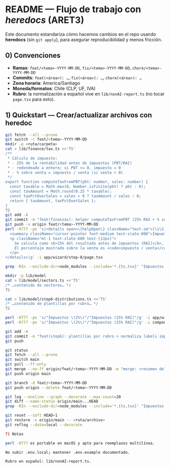 # README — Flujo de trabajo con *heredocs* (ARET3)

Este documento estandariza cómo hacemos cambios en el repo usando **heredocs** (sin `git apply`), para asegurar reproducibilidad y menos fricción.

## 0) Convenciones
- **Ramas**: `feat/<tema>-YYYY-MM-DD`, `fix/<tema>-YYYY-MM-DD`, `chore/<tema>-YYYY-MM-DD`
- **Commits**: `feat(<área>): …`, `fix(<área>): …`, `chore(<área>): …`
- **Zona horaria**: America/Santiago
- **Moneda/formatos**: Chile (CLP, UF, IVA)
- **Rubro**: la normalización a español vive en `lib/nonAI-report.ts` (no tocar `page.tsx` para esto).

## 1) Quickstart — Crear/actualizar archivos con heredoc
```bash
git fetch --all --prune
git switch -c feat/<tema>-YYYY-MM-DD
mkdir -p <ruta/carpeta>
cat > lib/finance/tax.ts <<'TS'
/**
 * Cálculo de impuesto:
 * - 25% de la rentabilidad antes de impuestos (PBT/RAI)
 * - redondeado a entero; si PBT <= 0, impuesto = 0
 * - % sobre venta = impuesto / venta (si venta > 0)
 */
export function computeTaxFromPBT(pbt: number, sales: number) {
  const taxable = Math.max(0, Number.isFinite(pbt) ? pbt : 0);
  const taxAmount = Math.round(0.25 * taxable);
  const taxPctOverSales = sales > 0 ? taxAmount / sales : 0;
  return { taxAmount, taxPctOverSales };
}
TS
git add -A
git commit -m "feat(finanzas): helper computeTaxFromPBT (25% RAI + % sobre venta)"
git push -u origin feat/<tema>-YYYY-MM-DD
perl -0777 -pe 's|<details open=\{helpOpen\} className="text-sm">[\s\S]*?</details>|<details open={helpOpen} className="text-sm">
  <summary className="cursor-pointer font-medium text-slate-800">Impuestos (25% RAI)</summary>
  <p className="mt-1 text-slate-600 text-[13px]">
    Se calcula como <b>25% del resultado antes de impuestos (RAI)</b>, redondeado a entero.
    El porcentaje mostrado sobre la venta es <code>impuesto / venta</code>. Si el RAI ≤ 0, el impuesto es 0.
  </p>
</details>|g' -i app/wizard/step-8/page.tsx

grep -RIn --exclude-dir=node_modules --include='*.{ts,tsx}' "Impuestos (2%)" .

mkdir -p lib/model
cat > lib/model/sectors.ts <<'TS'
/* …contenido de sectores… */
TS

cat > lib/model/step6-distributions.ts <<'TS'
/* …contenido de plantillas por rubro… */
TS

perl -0777 -pe 's/"Impuestos \(2%\)"/"Impuestos (25% RAI)"/g' -i app/wizard/step-8/page.tsx
perl -0777 -pe 's/"Impuestos \(2%\)"/"Impuestos (25% RAI)"/g' -i components/finance/EERRAnual.tsx

git add -A
git commit -m "feat(step6): plantillas por rubro + normaliza labels impuestos (25% RAI)"
git push

git status
git fetch --all --prune
git switch main
git pull --ff-only
git merge --no-ff origin/feat/<tema>-YYYY-MM-DD -m "merge: <resumen del cambio>"
git push origin main

git branch -d feat/<tema>-YYYY-MM-DD
git push origin --delete feat/<tema>-YYYY-MM-DD

git log --oneline --graph --decorate --max-count=20
git diff --name-status origin/main...HEAD
grep -RIn --exclude-dir=node_modules --include='*.{ts,tsx}' "Impuestos (2%)" .

git reset --soft HEAD~1
git restore -s origin/main -- <ruta/archivo>
git reflog --date=local --decorate

7) Notas

perl -0777 es portable en macOS y apto para reemplazos multilínea.

No subir .env.local; mantener .env.example documentado.

Rubro en español: lib/nonAI-report.ts.
